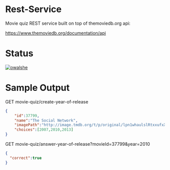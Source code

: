 # Rest-Service

Movie quiz REST service built on top of themoviedb.org api:

https://www.themoviedb.org/documentation/api

# Status

[![owalshe](https://circleci.com/gh/owalshe/Rest-Service.svg?style=shield)](https://app.circleci.com/pipelines/github/owalshe)


# Sample Output

GET movie-quiz/create-year-of-release

```json
{
	"id":37799,
	"name":"The Social Network",
	"imagePath":"http://image.tmdb.org/t/p/original/lpn1whaulslRtxxufxX9lhEQ0Bn.jpg",
	"choices":[2007,2010,2013]
}
```

GET movie-quiz/answer-year-of-release?movieId=37799&year=2010

```json
{
  "correct":true
}
```

